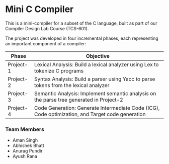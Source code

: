 # Mini C Compiler

This is a mini-compiler for a subset of the C language, built as part of our Compiler Design Lab Course (TCS-601).

The project was developed in four incremental phases, each representing an important component of a compiler:

| Phase     | Objective                                                                                           |
|-----------|-----------------------------------------------------------------------------------------------------|
| Project-1 | Lexical Analysis: Build a lexical analyzer using Lex to tokenize C programs                         |
| Project-2 | Syntax Analysis: Build a parser using Yacc to parse tokens from the lexical analyzer                |
| Project-3 | Semantic Analysis: Implement semantic analysis on the parse tree generated in Project-2             |
| Project-4 | Code Generation: Generate Intermediate Code (ICG), Code optimization, and Target code generation    |

### Team Members
- Aman Singh  
- Abhishek Bhatt  
- Anurag Pundir  
- Ayush Rana  
